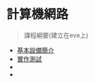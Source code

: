 # 計算機網路

> 課程綱要(建立在eve上)
- [基本設備簡介](https://github.com/oxolll/Linux/blob/%E8%A8%88%E7%AE%97%E6%A9%9F%E7%B6%B2%E8%B7%AF/%E5%9F%BA%E6%9C%AC%E8%A8%AD%E5%82%99%E7%B0%A1%E4%BB%8B/%E5%9F%BA%E7%A4%8E%E6%8C%87%E4%BB%A4.md)
- [實作測試](https://github.com/oxolll/Linux/blob/%E8%A8%88%E7%AE%97%E6%A9%9F%E7%B6%B2%E8%B7%AF/%E5%AF%A6%E4%BD%9C%E6%B8%AC%E8%A9%A6/%E5%AF%A6%E4%BD%9C%E6%B8%AC%E8%A9%A6.md)
- []()
- []()
